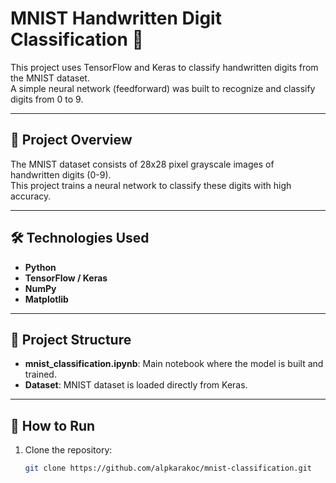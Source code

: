 # MNIST Handwritten Digit Classification 🚀

This project uses TensorFlow and Keras to classify handwritten digits from the MNIST dataset.  
A simple neural network (feedforward) was built to recognize and classify digits from 0 to 9.  

---

## 📸 Project Overview
The MNIST dataset consists of 28x28 pixel grayscale images of handwritten digits (0-9).  
This project trains a neural network to classify these digits with high accuracy.  

---

## 🛠️ Technologies Used
- **Python**  
- **TensorFlow / Keras**  
- **NumPy**  
- **Matplotlib**  

---

## 🧱 Project Structure
- **mnist_classification.ipynb**: Main notebook where the model is built and trained.  
- **Dataset**: MNIST dataset is loaded directly from Keras.  

---

## 🚀 How to Run
1. Clone the repository:  
   ```bash
   git clone https://github.com/alpkarakoc/mnist-classification.git
